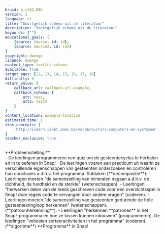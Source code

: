```yaml
---
hruid: m_ct02_09b
version: 3
language: nl
title: "Soortgelijk schema uit de literatuur"
description: "Soortgelijk schema uit de literatuur"
keywords: [""]
educational_goals: [
    {source: Source, id: id}, 
    {source: Source2, id: id2}
]
copyright: dwengo
licence: dwengo
content_type: text/ct-schema
available: true
target_ages: [12, 13, 14, 15, 16, 17, 18]
difficulty: 3
return_value: {
    callback_url: callback-url-example,
    callback_schema: {
        att: test,
        att2: test2
    }
}
content_location: example-location
estimated_time: 1
skos_concepts: [
    'http://ilearn.ilabt.imec.be/vocab/curr1/s-computers-en-systemen'
]
teacher_exclusive: true
---
```


<context>
**Probleemstelling:**<br>
    - De leerlingen programmeren een quiz om de gesteentecyclus te herhalen en in te oefenen in Snap! 
    - De leerlingen voeren een practicum uit waarin ze verschillende eigenschappen van gesteenten onderzoeken en controleren hun conclusies a.d.h.v. het programma.  
</context>
<decomposition>
Subtaken (**decompositie**):
- Leerlingen moeten "de samenstelling van mineralen nagaan a.d.h.v. de dichtheid, de hardheid en de sterkte" (wetenschappen). 
- Leerlingen "herwerken delen van de reeds geschreven code voor een overzichtsspel in Snap! door regels code te vervangen door andere vragen" (coderen).
</decomposition>
<patternRecognition>
- Leerlingen moeten "de samenstelling van gesteenten gedurende de hele gesteentekringloop herkennen" (wetenschappen). (**patroonherkenning**).
- Leerlingen "herkennen **patronen** in het Snap!-programma en hoe ze lussen kunnen inbouwen" (programmeren).
</patternRecognition>
<abstraction>

</abstraction>
<algorithms>
De leerlingen "voltooien sorteeractiviteiten in het programma" (coderen). (**algoritme**)
</algorithms>
<implementation>
**Programma** in Snap!
</implementation>

